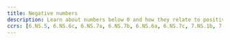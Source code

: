 ```yaml
---
title: Negative numbers
description: Learn about numbers below 0 and how they relate to positive numbers. Add, subtract, multiply and divide negative numbers.
ccrs: [6.NS.5, 6.NS.6c, 6.NS.7a, 6.NS.7b, 6.NS.6a, 6.NS.7c, 7.NS.1b, 7.NS.1a, 7.NS.1c, 7.NS.1d, 7.NS.2a, 7.NS.2b]
---
```


